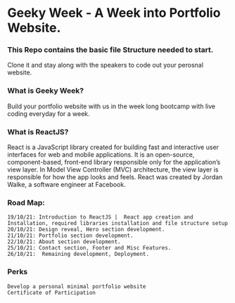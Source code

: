 
# Geeky Week - A Week into Portfolio Website.


### This Repo contains the basic file Structure needed to start.

Clone it and stay along with the speakers to code out your perosnal website.

### What is Geeky Week?

Build your portfolio website with us in the week long bootcamp with live coding everyday for a week.


### What is ReactJS?

React is a JavaScript library created for building fast and interactive user interfaces for web and mobile applications. It is an open-source, component-based, front-end library responsible only for the application’s view layer. In Model View Controller (MVC) architecture, the view layer is responsible for how the app looks and feels. React was created by Jordan Walke, a software engineer at Facebook.


### Road Map:

    19/10/21: Introduction to ReactJS |  React app creation and Installation, required libraries installation and file structure setup
    20/10/21: Design reveal, Hero section development.
    21/10/21: Portfolio section development.
    22/10/21: About section development.
    25/10/21: Contact section, Footer and Misc Features.
    26/10/21:  Remaining development, Deployment.


### Perks

    Develop a personal minimal portfolio website
    Certificate of Participation


